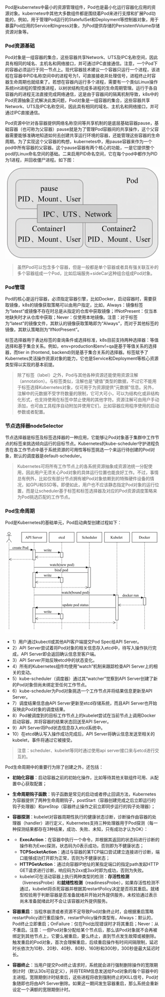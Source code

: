 Pod是kubernetes中最小的资源管理组件，Pod也是最小化运行容器化应用的资源对象。kubernetes中其他大多数组件都是围绕着Pod来进行支撑和扩展Pod功能的，例如，用于管理Pod运行的StatefulSet和Deployment等控制器对象，用于暴露Pod应用的Service和Ingress对象，为Pod提供存储的PersistentVolume存储资源对象等。

### Pod资源基础

Pod对象是一组容器的集合，这些容器共享Network、UTS及IPC名称空间，因此具有相同的域名、主机名和网络接口，并可通过IPC直接通信。注意，一个Pod下的容器必须运行于同一节点上。现代容器技术建议一个容器只运行一个进程，该进程在容器中PID名称空间中的进程号为1，可直接接收并处理信号，进程终止时容器生命周期也就结束了。若想在容器内运行多个进程，需要有一个类似Linux操作系统init进程的管控类进程，以树状结构完成多进程的生命周期管理。运行于各自容器内的进程无法直接完成网络通信，这是由于容器间的隔离机制导致，k8s中的Pod资源抽象正式解决此类问题，Pod对象是一组容器的集合，这些容器共享Network、UTS及IPC名称空间，因此具有相同的域名、主机名和网络接口，并可通过IPC直接通信。

Pod资源中针对各容器提供网络名称空间等共享机制的是底层基础容器pause，基础容器（也可称为父容器）pause就是为了管理Pod容器间的共享操作，这个父容器需要能够准确地知道如何去创建共享运行环境的容器，还能管理这些容器的生命周期。为了实现这个父容器的构想，kubernetes中，用pause容器来作为一个pod中所有容器的父容器。这个pause容器有两个核心的功能，一是它提供整个pod的Linux命名空间的基础。二来启用PID命名空间，它在每个pod中都作为PID为1进程，并回收僵尸进程。如下图：

![image-20200208225429794](_image/kubernetes之Pod那些事/image-20200208225429794.png)

> 虽然Pod可以包含多个容器，但是一般都是单个容器或者具有强关联互补的多个容器组成一个Pod，比如后端服务+sideCar这种组合组成Pod对象。

### Pod管理

Pod的核心是运行容器，必须指定容器引擎，比如Docker，启动容器时，需要获取镜像，k8s的镜像获取策略可以由用户指定，比如，Always：镜像标签为“latest”或镜像不存在时总是从指定的仓库中获取镜像；IfNotPresent：仅当本地缺失时才从仓库中获取；Never：仅使用本地镜像。注意：对于标签为“latest”的镜像文件，其默认的镜像获取策略即为“Always”，而对于其他标签的镜像，其默认策略则为“IfNotPresent”。

标签选择器用于表达标签的查询条件或选择标准，k8s目前支持两种选择器：等值选择和基于集合关系。例如，env=production和env!=qa是基于等值关系的选择器，而tier in (frontend, backend)则是基于集合关系的选择器。标签赋予了Kubernetes灵活操作资源对象的能力，它也是Service和Deployment等核心资源类型得以实现的基本前提。

> 除了标签（label）之外，Pod与其他各种资源还能使用资源注解（annotation）。与标签类似，注解也是“键值”类型的数据，不过它不能用于标签选择Kubernetes对象，仅可用于为资源提供“元数据”信息。另外，注解中的元数据不受字符数量的限制，它可大可小，可以为结构化或非结构化形式，也支持使用在标签中禁止使用的其他字符。资源注解可由用户手动添加，也可由工具程序自动附加并使用它们，比如容器应用程序使用的启动参数或者配置。

### 节点选择器nodeSelector

节点选择器是标签及标签选择器的一种应用，它能够让Pod对象基于集群中工作节点的标签来挑选倾向运行的目标节点。Kubernetes的kube-scheduler守护进程负责在各工作节点中基于系统资源的可用性等标签挑选一个来运行待创建的Pod对象，默认的调度器是default-scheduler。

> Kubernetes可将所有工作节点上的各系统资源抽象成资源池统一分配使用，因此用户无须关心Pod对象的具体运行位置也能良好工作。不过，事情总有例外，比如仅有部分节点拥有被Pod对象依赖到的特殊硬件设备的情况，如GPU和SSD等。即便如此，用户也不应该静态指定Pod对象的运行位置，而是让scheduler基于标签和标签选择器及对应的Pod资源调度策略来为Pod挑选匹配的工作节点。

### Pod生命周期

Pod是Kubernetes的基础单元，Pod启动典型创建过程如下：

![image-20200208225749387](_image/kubernetes之Pod那些事/image-20200208225749387.png)

- 1）用户通过kubectl或其他API客户端提交Pod Spec给API Server。
- 2）API Server尝试着将Pod对象的相关信息存入etcd中，待写入操作执行完成，API Server即会返回确认信息至客户端。
- 3）API Server开始反映etcd中的状态变化。
- 4）所有的Kubernetes组件均使用“watch”机制来跟踪检查API Server上的相关的变动。
- 5）kube-scheduler（调度器）通过其“watcher”觉察到API Server创建了新的Pod对象但尚未绑定至任何工作节点。
- 6）kube-scheduler为Pod对象挑选一个工作节点并将结果信息更新至API Server。
- 7）调度结果信息由API Server更新至etcd存储系统，而且API Server也开始反映此Pod对象的调度结果。
- 8）Pod被调度到的目标工作节点上的kubelet尝试在当前节点上调用Docker启动容器，并将容器的结果状态回送至API Server。
- 9）API Server将Pod状态信息存入etcd系统中。
- 10）在etcd确认写入操作成功完成后，API Server将确认信息发送至相关的kubelet，事件将通过它被接受。

> 注意：scheduler、kubelet等同时通过使用api server接口来与etcd进行交互的。

Pod生命周期中的重要行为除了创建之外，还包括：

- **初始化容器**：启动容器之前的初始化操作，比如等待其他关联组件可用、从配置中心获取配置；

- **生命周期钩子函数**：钩子函数是常见的启动或者停止回调方法，Kubernetes为容器提供了两种生命周期钩子，postStart（容器创建完成之后立即运行的钩子处理器）和preStop（容器终止操作之前立即同步运行的钩子处理器）；

- **容器探测**：kubelet对容器周期性执行的健康状态诊断，诊断操作由容器的处理器（handler）进行定义，Kubernetes支持三种处理器用于Pod探测（每一种探测结果都存在3种结果，成功、失败、未知，只有成功才认为OK）：

- - **ExecAction**：在容器中执行一个命令，并根据其返回的状态码进行诊断的操作称为Exec探测，状态码为0表示成功，否则即为不健康状态；
  - **TCPSocketAction**：通过与容器的某TCP端口尝试建立连接进行诊断，端口能够成功打开即为正常，否则为不健康状态；
  - **HTTPGetAction**：通过向容器IP地址的某指定端口的指定path发起HTTP GET请求进行诊断，响应码为2xx或3xx时即为成功，否则为失败。
  - kubelet可在活动容器上执行两种类型的检测：**存活性检测**（livenessProbe）和**就绪性检测**（readinessProbe），如果存活性检测不通过，kubelet将杀死容器并根据其restartPolicy决定是否将其重启。就绪型校验用于判断容器是否准备就绪并开始对外提供服务，未校验通过表示尚未准备就绪此时不会让该容器对外提供服务。

- **容器重启**：当程序崩溃或者资源不足导致Pod对象终止时，会根据重启策略restartPolicy进行重启操作，restartPolicy操作类型有，Always：默认的，Pod终止立即重启；OnFailure：仅在Pod出现错误时才将其重启；Never：从不重启。注意：一但Pod对象分配给某个节点后，那么该Pod对象就不会再被绑定到其他节点上，它要么被重启，要么终止，直到节点发生故障或被删除。触发重启的Pod对象，首次会理解重启，后续重启操作有时间间隔限制，延迟时长依次为10秒、20秒、40秒、80秒、160秒和300秒，300秒是最大延迟时长。

- **容器终止**：当用户提交Pod终止请求时，系统就会进行强制删除操作的宽限期倒计时（默认30s可自定义），并将TERM信息发送给Pod对象的每个容器中的主进程。宽限期倒计时结束后，这些进程将收到强制终止的KILL信号，Pod对象随即也将由API Server删除。如果这一期间发生容器重启，那么系统会重新设定一个满额的宽限期倒计时。

